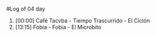 #Log of 04 day

1. [00:00] Café Tacvba - Tiempo Trascurrido - El Ciclón
1. [13:15] Fobia - Fobia - El Microbito
